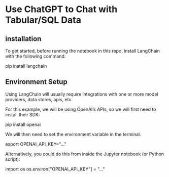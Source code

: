 # Use ChatGPT to Chat with Tabular/SQL Data

## installation
To get started, before running the notebook in this repo, install LangChain with the following command:

pip install langchain

## Environment Setup

Using LangChain will usually require integrations with one or more model providers, data stores, apis, etc.

For this example, we will be using OpenAI’s APIs, so we will first need to install their SDK:

pip install openai

We will then need to set the environment variable in the terminal.

export OPENAI_API_KEY="..."

Alternatively, you could do this from inside the Jupyter notebook (or Python script):

import os
os.environ["OPENAI_API_KEY"] = "..."
